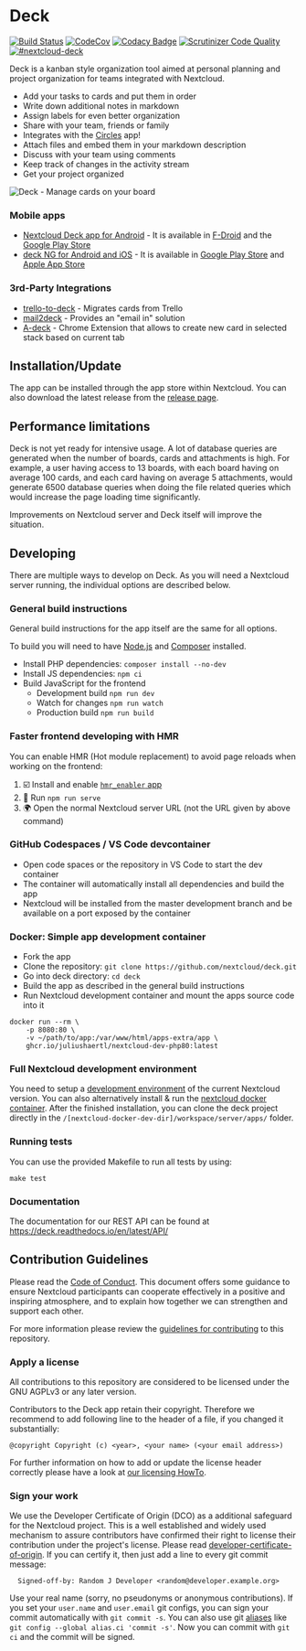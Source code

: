 # Deck

[![Build Status](https://travis-ci.org/nextcloud/deck.svg?branch=main)](https://travis-ci.org/nextcloud/deck) [![CodeCov](https://codecov.io/github/nextcloud/deck/coverage.svg?branch=main)](https://codecov.io/github/nextcloud/deck) [![Codacy Badge](https://api.codacy.com/project/badge/Grade/e403f723f42a4abd93b2cfe36cbd7eee)](https://www.codacy.com/app/juliushaertl/deck?utm_source=github.com&amp;utm_medium=referral&amp;utm_content=nextcloud/deck&amp;utm_campaign=Badge_Grade) [![Scrutinizer Code Quality](https://scrutinizer-ci.com/g/nextcloud/deck/badges/quality-score.png?b=main)](https://scrutinizer-ci.com/g/nextcloud/deck/?branch=main) [![#nextcloud-deck](https://img.shields.io/badge/IRC-%23nextcloud--deck%20on%20freenode-blue.svg)](https://webchat.freenode.net/?channels=nextcloud-deck)


Deck is a kanban style organization tool aimed at personal planning and project organization for teams integrated with Nextcloud.

- Add your tasks to cards and put them in order
- Write down additional notes in markdown
- Assign labels for even better organization
- Share with your team, friends or family
- Integrates with the [Circles](https://github.com/nextcloud/circles) app!
- Attach files and embed them in your markdown description
- Discuss with your team using comments
- Keep track of changes in the activity stream
- Get your project organized

![Deck - Manage cards on your board](http://download.bitgrid.net/nextcloud/deck/screenshots/1.0/Deck-2.png)

### Mobile apps

- [Nextcloud Deck app for Android](https://github.com/stefan-niedermann/nextcloud-deck) - It is available in [F-Droid](https://f-droid.org/de/packages/it.niedermann.nextcloud.deck/) and the [Google Play Store](https://play.google.com/store/apps/details?id=it.niedermann.nextcloud.deck.play)
- [deck NG for Android and iOS](https://github.com/meltzow/deck-ng) - It is available in [Google Play Store](https://play.google.com/store/apps/details?id=net.meltzow.deckng) and [Apple App Store](https://apps.apple.com/us/app/deck-ng/id6443334702)

### 3rd-Party Integrations

- [trello-to-deck](https://github.com/maxammann/trello-to-deck) - Migrates cards from Trello
- [mail2deck](https://github.com/newroco/mail2deck) - Provides an "email in" solution
- [A-deck](https://github.com/leoossa/A-deck) - Chrome Extension that allows to create new card in selected stack based on current tab

## Installation/Update

The app can be installed through the app store within Nextcloud. You can also download the latest release from the [release page](https://github.com/nextcloud-releases/deck/releases).

## Performance limitations

Deck is not yet ready for intensive usage.
A lot of database queries are generated when the number of boards, cards and attachments is high.
For example, a user having access to 13 boards, with each board having on average 100 cards,
and each card having on average 5 attachments,
would generate 6500 database queries when doing the file related queries
which would increase the page loading time significantly.

Improvements on Nextcloud server and Deck itself will improve the situation.

## Developing

There are multiple ways to develop on Deck. As you will need a Nextcloud server running, the individual options are described below.

### General build instructions

General build instructions for the app itself are the same for all options.

To build you will need to have [Node.js](https://nodejs.org/en/) and [Composer](https://getcomposer.org/) installed.

- Install PHP dependencies: `composer install --no-dev`
- Install JS dependencies: `npm ci`
- Build JavaScript for the frontend
    - Development build `npm run dev`
    - Watch for changes `npm run watch`
    - Production build `npm run build`

### Faster frontend developing with HMR

You can enable HMR (Hot module replacement) to avoid page reloads when working on the frontend:

1. ☑️ Install and enable [`hmr_enabler` app](https://github.com/nextcloud/hmr_enabler)
2. 🏁 Run `npm run serve`
3. 🌍 Open the normal Nextcloud server URL (not the URL given by above command)

### GitHub Codespaces / VS Code devcontainer

- Open code spaces or the repository in VS Code to start the dev container
- The container will automatically install all dependencies and build the app
- Nextcloud will be installed from the master development branch and be available on a port exposed by the container

### Docker: Simple app development container

- Fork the app 
- Clone the repository: `git clone https://github.com/nextcloud/deck.git`
- Go into deck directory: `cd deck`
- Build the app as described in the general build instructions
- Run Nextcloud development container and mount the apps source code into it

```
docker run --rm \
    -p 8080:80 \
    -v ~/path/to/app:/var/www/html/apps-extra/app \
    ghcr.io/juliushaertl/nextcloud-dev-php80:latest
```

### Full Nextcloud development environment

You need to setup a [development environment](https://docs.nextcloud.com/server/latest/developer_manual//getting_started/devenv.html) of the current Nextcloud version. You can also alternatively install & run the [nextcloud docker container](https://github.com/juliushaertl/nextcloud-docker-dev).
After the finished installation, you can clone the deck project directly in the `/[nextcloud-docker-dev-dir]/workspace/server/apps/` folder. 

### Running tests
You can use the provided Makefile to run all tests by using:

    make test

### Documentation

The documentation for our REST API can be found at https://deck.readthedocs.io/en/latest/API/

## Contribution Guidelines

Please read the [Code of Conduct](https://nextcloud.com/community/code-of-conduct/). This document offers some guidance to ensure Nextcloud participants can cooperate effectively in a positive and inspiring atmosphere, and to explain how together we can strengthen and support each other.

For more information please review the [guidelines for contributing](https://github.com/nextcloud/server/blob/master/.github/CONTRIBUTING.md) to this repository.

### Apply a license

All contributions to this repository are considered to be licensed under
the GNU AGPLv3 or any later version.

Contributors to the Deck app retain their copyright. Therefore we recommend
to add following line to the header of a file, if you changed it substantially:

```
@copyright Copyright (c) <year>, <your name> (<your email address>)
```

For further information on how to add or update the license header correctly please have a look at [our licensing HowTo][applyalicense].

### Sign your work

We use the Developer Certificate of Origin (DCO) as a additional safeguard
for the Nextcloud project. This is a well established and widely used
mechanism to assure contributors have confirmed their right to license
their contribution under the project's license.
Please read [developer-certificate-of-origin][dcofile].
If you can certify it, then just add a line to every git commit message:

````
  Signed-off-by: Random J Developer <random@developer.example.org>
````

Use your real name (sorry, no pseudonyms or anonymous contributions).
If you set your `user.name` and `user.email` git configs, you can sign your
commit automatically with `git commit -s`. You can also use git [aliases](https://git-scm.com/book/tr/v2/Git-Basics-Git-Aliases)
like `git config --global alias.ci 'commit -s'`. Now you can commit with
`git ci` and the commit will be signed.

[dcofile]: https://github.com/nextcloud/server/blob/master/contribute/developer-certificate-of-origin
[applyalicense]: https://github.com/nextcloud/server/blob/master/contribute/HowToApplyALicense.md
